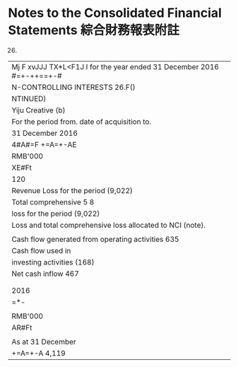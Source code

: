 # Notes to the Consolidated Financial Statements 綜合財務報表附註

26.

<table><tr><td>Mj F xvJJJ TX*L&lt;F1J I for the year ended 31 December 2016 #=+-++==+-#</td></tr><tr><td>N-CONTROLLING INTERESTS 26.F()</td></tr><tr><td>NTINUED)</td></tr><tr><td>Yiju Creative (b)</td></tr><tr><td>For the period from. date of acquisition to.</td></tr><tr><td>31 December 2016</td></tr><tr><td>4#A#=F +=A=+-AE</td></tr><tr><td>RMB&#x27;000</td></tr><tr><td>XE#Ft</td></tr><tr><td>120</td></tr><tr><td>Revenue Loss for the period (9,022)</td></tr><tr><td>Total comprehensive  5   8</td></tr><tr><td>loss for the period (9,022)</td></tr><tr><td>Loss and total comprehensive loss allocated to NCI (note).</td></tr><tr><td></td></tr><tr><td>Cash flow generated from operating activities 635</td></tr><tr><td>Cash flow used in</td></tr><tr><td>investing activities (168)</td></tr><tr><td>Net cash inflow 467</td></tr><tr><td></td></tr><tr><td></td></tr><tr><td>2016</td></tr><tr><td>=*-</td></tr><tr><td></td></tr><tr><td>RMB&#x27;000</td></tr><tr><td>AR#Ft</td></tr><tr><td></td></tr><tr><td>As at 31 December</td></tr><tr><td>+=A=+-A 4,119</td></tr></table>